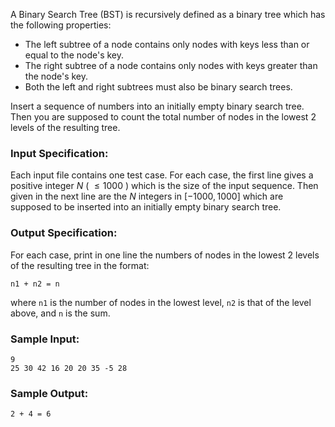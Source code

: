 <!-- Title
Counting Nodes in a BST (30)
-->
A Binary Search Tree (BST) is recursively defined as a binary tree which has
the following properties:

  * The left subtree of a node contains only nodes with keys less than or equal to the node's key.
  * The right subtree of a node contains only nodes with keys greater than the node's key.
  * Both the left and right subtrees must also be binary search trees.

Insert a sequence of numbers into an initially empty binary search tree. Then
you are supposed to count the total number of nodes in the lowest 2 levels of
the resulting tree.

### Input Specification:

Each input file contains one test case. For each case, the first line gives a
positive integer $N$ ( $\le 1000$ ) which is the size of the input sequence.
Then given in the next line are the $N$ integers in $[-1000, 1000]$ which are
supposed to be inserted into an initially empty binary search tree.

### Output Specification:

For each case, print in one line the numbers of nodes in the lowest 2 levels
of the resulting tree in the format:

    
    
    n1 + n2 = n

where `n1` is the number of nodes in the lowest level, `n2` is that of the
level above, and `n` is the sum.

### Sample Input:

    
    
    9
    25 30 42 16 20 20 35 -5 28

### Sample Output:

    
    
    2 + 4 = 6

